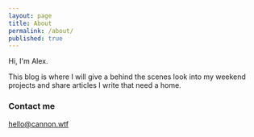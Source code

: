 ```yaml
---
layout: page
title: About
permalink: /about/
published: true
---
```



Hi, I'm Alex.

This blog is where I will give a behind the scenes look into my weekend projects and share articles I write that need a home.

### Contact me

[hello@cannon.wtf](mailto:hello@cannon.wtf)
